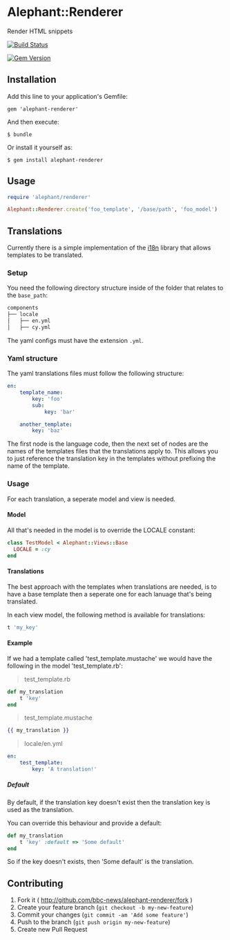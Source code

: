 # Alephant::Renderer

Render HTML snippets

[![Build Status](https://travis-ci.org/BBC-News/alephant-renderer.png?branch=master)](https://travis-ci.org/BBC-News/alephant-renderer)

[![Gem Version](https://badge.fury.io/rb/alephant-renderer.png)](http://badge.fury.io/rb/alephant-renderer)

## Installation

Add this line to your application's Gemfile:

    gem 'alephant-renderer'

And then execute:

    $ bundle

Or install it yourself as:

    $ gem install alephant-renderer

## Usage

```rb
require 'alephant/renderer'

Alephant::Renderer.create('foo_template', '/base/path', 'foo_model')
```

## Translations

Currently there is a simple implementation of the [i18n](https://github.com/svenfuchs/i18n) library that allows templates to be translated.

### Setup

You need the following directory structure inside of the folder that relates to the `base_path`:

```bash
components
├── locale
│   ├── en.yml
│   ├── cy.yml
```

The yaml configs must have the extension `.yml`.

### Yaml structure

The yaml translations files must follow the following structure:

```yaml
en:
	template_name:
		key: 'foo'
		sub:
			key: 'bar'

	another_template:
		key: 'baz'
```

The first node is the language code, then the next set of nodes are the names of the templates files that the translations apply to. This allows you to just reference the translation key in the templates without prefixing the name of the template.

### Usage

For each translation, a seperate model and view is needed.

#### Model

All that's needed in the model is to override the LOCALE constant:

```rb
class TestModel < Alephant::Views::Base
  LOCALE = :cy
end
```

#### Translations

The best approach with the templates when translations are needed, is to have a base template then a seperate one for each lanuage that's being translated.

In each view model, the following method is available for translations:

```ruby
t 'my_key'
```

#### Example

If we had a template called 'test_template.mustache' we would have the following in the model 'test_template.rb':

>test_template.rb

```ruby
def my_translation
	t 'key'
end
```

>test_template.mustache

```mustache
{{ my_translation }}
```

>locale/en.yml

```yaml
en:
    test_template:
		key: 'A translation!'
```

##### Default

By default, if the translation key doesn't exist then the translation key is used as the translation.

You can override this behaviour and provide a default:

```ruby
def my_translation
	t 'key' :default => 'Some default'
end

```

So if the key doesn't exists, then 'Some default' is the translation.


## Contributing

1. Fork it ( http://github.com/bbc-news/alephant-renderer/fork )
2. Create your feature branch (`git checkout -b my-new-feature`)
3. Commit your changes (`git commit -am 'Add some feature'`)
4. Push to the branch (`git push origin my-new-feature`)
5. Create new Pull Request
